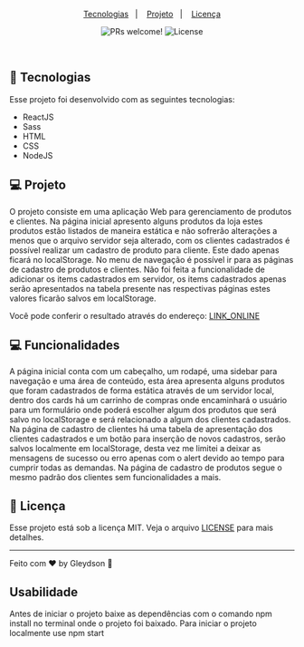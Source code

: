 <!-- <h1 align="center">
  <img alt="ecommerce" title="ecommerce" src=".github/images/logo.png" width="220px" />
</h1> -->

<p align="center">
  <a href="#-tecnologias">Tecnologias</a>&nbsp;&nbsp;&nbsp;|&nbsp;&nbsp;&nbsp;
  <a href="#-projeto">Projeto</a>&nbsp;&nbsp;&nbsp;|&nbsp;&nbsp;&nbsp;
  <a href="#memo-licença">Licença</a>
</p>

<p align="center">
 <img src="https://img.shields.io/static/v1?label=PRs&message=welcome&color=49AA26&labelColor=000000" alt="PRs welcome!" />

  <img alt="License" src="https://img.shields.io/static/v1?label=license&message=MIT&color=49AA26&labelColor=000000">
</p>

<br>

<!-- <p align="center">
  <img alt="ecommerce" src=".github/images/landing.jpg" width="100%" borderRadius="10%">
</p> -->

## 🚀 Tecnologias

Esse projeto foi desenvolvido com as seguintes tecnologias:

- ReactJS
- Sass
- HTML
- CSS
- NodeJS

## 💻 Projeto

O projeto consiste em uma aplicação Web para gerenciamento de produtos e clientes. Na página inicial apresento alguns produtos da loja estes produtos estão listados de maneira estática e não sofrerão alterações a menos que o arquivo servidor seja alterado, com os clientes cadastrados é possível realizar um cadastro de produto para cliente. Este dado apenas ficará no localStorage. No menu de navegação é possível ir para as páginas de cadastro de produtos e clientes. Não foi feita a funcionalidade de adicionar os items cadastrados em servidor, os items cadastrados apenas serão apresentados na tabela presente nas respectivas páginas estes valores ficarão salvos em localStorage.

Você pode conferir o resultado através do endereço: [LINK_ONLINE](https://desafio2-cadastro.vercel.app/loja)
## 💻 Funcionalidades

A página inicial conta com um cabeçalho, um rodapé, uma sidebar para navegação e uma área de conteúdo, esta área apresenta alguns produtos que foram cadastrados de forma estática através de um servidor local, dentro dos cards há um carrinho de compras onde encaminhará o usuário para um formulário onde poderá escolher algum dos produtos que será salvo no localStorage e será relacionado a algum dos clientes cadastrados.
Na página de cadastro de clientes há uma tabela de apresentação dos clientes cadastrados e um botão para inserção de novos cadastros, serão salvos localmente em localStorage, desta vez me limitei a deixar as mensagens de sucesso ou erro apenas com o alert devido ao tempo para cumprir todas as demandas.
Na página de cadastro de produtos segue o mesmo padrão dos clientes sem funcionalidades a mais.

## :memo: Licença

Esse projeto está sob a licença MIT. Veja o arquivo [LICENSE](.github/LICENSE.md) para mais detalhes.

---

Feito com ♥ by Gleydson :wave:

## Usabilidade
Antes de iniciar o projeto baixe as dependências com o comando npm install no terminal onde o projeto foi baixado.
Para iniciar o projeto localmente use npm start